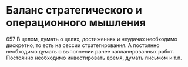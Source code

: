 # Баланс стратегического и операционного мышления

657 В целом, думать о целях, достижениях и неудачах необходимо дискретно, то есть на сессии стратегирования. А постоянно необходимо думать о выполнении ранее запланированных работ. Постоянно необходимо инвестировать время, думать письмом и т.п.
